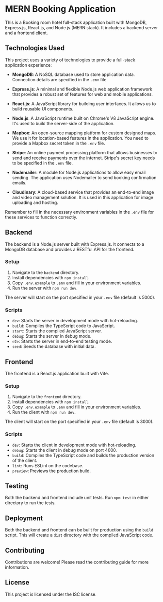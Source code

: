 # MERN Booking Application

This is a Booking room hotel full-stack application built with MongoDB, Express.js, React.js, and Node.js (MERN stack). It includes a backend server and a frontend client.

## Technologies Used

This project uses a variety of technologies to provide a full-stack application experience:

- **MongoDB**: A NoSQL database used to store application data. Connection details are specified in the `.env` file.

- **Express.js**: A minimal and flexible Node.js web application framework that provides a robust set of features for web and mobile applications.

- **React.js**: A JavaScript library for building user interfaces. It allows us to build reusable UI components.

- **Node.js**: A JavaScript runtime built on Chrome's V8 JavaScript engine. It's used to build the server-side of the application.

- **Mapbox**: An open-source mapping platform for custom designed maps. We use it for location-based features in the application. You need to provide a Mapbox secret token in the `.env` file.

- **Stripe**: An online payment processing platform that allows businesses to send and receive payments over the internet. Stripe's secret key needs to be specified in the `.env` file.

- **Nodemailer**: A module for Node.js applications to allow easy email sending. The application uses Nodemailer to send booking confirmation emails.

- **Cloudinary**: A cloud-based service that provides an end-to-end image and video management solution. It is used in this application for image uploading and hosting.

Remember to fill in the necessary environment variables in the `.env` file for these services to function correctly.

## Backend

The backend is a Node.js server built with Express.js. It connects to a MongoDB database and provides a RESTful API for the frontend.

### Setup

1. Navigate to the `backend` directory.
2. Install dependencies with `npm install`.
3. Copy `.env.example` to `.env` and fill in your environment variables.
4. Run the server with `npm run dev`.

The server will start on the port specified in your `.env` file (default is 5000).

### Scripts

- `dev`: Starts the server in development mode with hot-reloading.
- `build`: Compiles the TypeScript code to JavaScript.
- `start`: Starts the compiled JavaScript server.
- `debug`: Starts the server in debug mode.
- `e2e`: Starts the server in end-to-end testing mode.
- `seed`: Seeds the database with initial data.

## Frontend

The frontend is a React.js application built with Vite.

### Setup

1. Navigate to the `frontend` directory.
2. Install dependencies with `npm install`.
3. Copy `.env.example` to `.env` and fill in your environment variables.
4. Run the client with `npm run dev`.

The client will start on the port specified in your `.env` file (default is 3000).

### Scripts

- `dev`: Starts the client in development mode with hot-reloading.
- `debug`: Starts the client in debug mode on port 4000.
- `build`: Compiles the TypeScript code and builds the production version of the client.
- `lint`: Runs ESLint on the codebase.
- `preview`: Previews the production build.

## Testing

Both the backend and frontend include unit tests. Run `npm test` in either directory to run the tests.

## Deployment

Both the backend and frontend can be built for production using the `build` script. This will create a `dist` directory with the compiled JavaScript code.

## Contributing

Contributions are welcome! Please read the contributing guide for more information.

## License

This project is licensed under the ISC license.